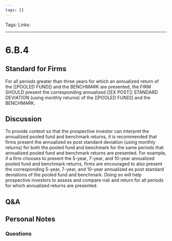```yaml
---
tags: []
---
```

Tags:
Links: 
___
# 6.B.4
## Standard for Firms
For all periods greater than three years for which an annualized return of the [[POOLED FUND]] and the BENCHMARK are presented, the FIRM SHOULD present the corresponding annualized [[EX POST]] STANDARD DEVIATION (using monthly returns) of the [[POOLED FUND]] and the BENCHMARK.
## Discussion
To provide context so that the prospective investor can interpret the annualized pooled fund and benchmark returns, it is recommended that firms present the annualized ex post standard deviation (using monthly returns) for both the pooled fund and benchmark for the same periods that annualized pooled fund and benchmark returns are presented. For example, if a firm chooses to present the 5-year, 7-year, and 10-year annualized pooled fund and benchmark returns, firms are encouraged to also present the corresponding 5-year, 7-year, and 10-year annualized ex post standard deviations of the pooled fund and benchmark. Doing so will help prospective investors to assess and compare risk and return for all periods for which annualized returns are presented.
## Q&A

## Personal Notes

### Questions